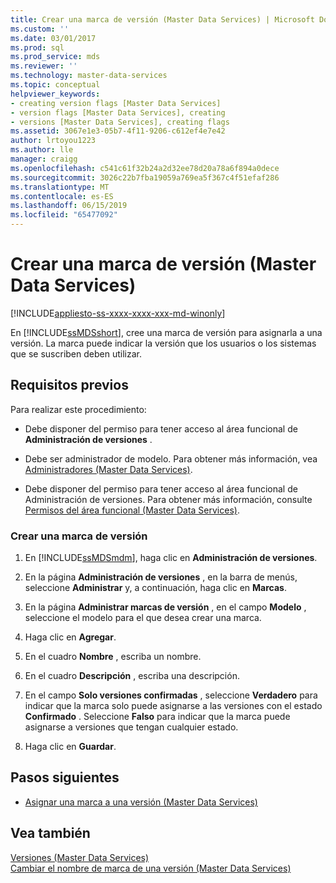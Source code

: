 ```yaml
---
title: Crear una marca de versión (Master Data Services) | Microsoft Docs
ms.custom: ''
ms.date: 03/01/2017
ms.prod: sql
ms.prod_service: mds
ms.reviewer: ''
ms.technology: master-data-services
ms.topic: conceptual
helpviewer_keywords:
- creating version flags [Master Data Services]
- version flags [Master Data Services], creating
- versions [Master Data Services], creating flags
ms.assetid: 3067e1e3-05b7-4f11-9206-c612ef4e7e42
author: lrtoyou1223
ms.author: lle
manager: craigg
ms.openlocfilehash: c541c61f32b24a2d32ee78d20a78a6f894a0dece
ms.sourcegitcommit: 3026c22b7fba19059a769ea5f367c4f51efaf286
ms.translationtype: MT
ms.contentlocale: es-ES
ms.lasthandoff: 06/15/2019
ms.locfileid: "65477092"
---
```

# <a name="create-a-version-flag-master-data-services"></a>Crear una marca de versión (Master Data Services)

[!INCLUDE[appliesto-ss-xxxx-xxxx-xxx-md-winonly](../includes/appliesto-ss-xxxx-xxxx-xxx-md-winonly.md)]

  En [!INCLUDE[ssMDSshort](../includes/ssmdsshort-md.md)], cree una marca de versión para asignarla a una versión. La marca puede indicar la versión que los usuarios o los sistemas que se suscriben deben utilizar.  
  
## <a name="prerequisites"></a>Requisitos previos  
 Para realizar este procedimiento:  
  
-   Debe disponer del permiso para tener acceso al área funcional de **Administración de versiones** .  
  
-   Debe ser administrador de modelo. Para obtener más información, vea [Administradores &#40;Master Data Services&#41;](../master-data-services/administrators-master-data-services.md).  
  
-   Debe disponer del permiso para tener acceso al área funcional de Administración de versiones. Para obtener más información, consulte [Permisos del área funcional &#40;Master Data Services&#41;](../master-data-services/functional-area-permissions-master-data-services.md).  
  
### <a name="to-create-a-version-flag"></a>Crear una marca de versión  
  
1.  En [!INCLUDE[ssMDSmdm](../includes/ssmdsmdm-md.md)], haga clic en **Administración de versiones**.  
  
2.  En la página **Administración de versiones** , en la barra de menús, seleccione **Administrar** y, a continuación, haga clic en **Marcas**.  
  
3.  En la página **Administrar marcas de versión** , en el campo **Modelo** , seleccione el modelo para el que desea crear una marca.  
  
4.  Haga clic en **Agregar**.  
  
5.  En el cuadro **Nombre** , escriba un nombre.  
  
6.  En el cuadro **Descripción** , escriba una descripción.  
  
7.  En el campo **Solo versiones confirmadas** , seleccione **Verdadero** para indicar que la marca solo puede asignarse a las versiones con el estado **Confirmado** . Seleccione **Falso** para indicar que la marca puede asignarse a versiones que tengan cualquier estado.  
  
8.  Haga clic en **Guardar**.  
  
## <a name="next-steps"></a>Pasos siguientes  
  
-   [Asignar una marca a una versión &#40;Master Data Services&#41;](../master-data-services/assign-a-flag-to-a-version-master-data-services.md)  
  
## <a name="see-also"></a>Vea también  
 [Versiones &#40;Master Data Services&#41;](../master-data-services/versions-master-data-services.md)   
 [Cambiar el nombre de marca de una versión &#40;Master Data Services&#41;](../master-data-services/change-a-version-flag-name-master-data-services.md)  
  
  
